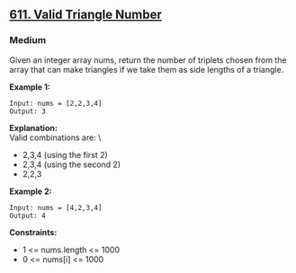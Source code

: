 ## [611. Valid Triangle Number](https://leetcode.com/problems/valid-triangle-number/)
### Medium

Given an integer array nums, return the number of triplets chosen from the array
that can make triangles if we take them as side lengths of a triangle.

__Example 1:__
```
Input: nums = [2,2,3,4]
Output: 3
```
__Explanation:__ \
Valid combinations are: \
* 2,3,4 (using the first 2)
* 2,3,4 (using the second 2)
* 2,2,3

__Example 2:__
```
Input: nums = [4,2,3,4]
Output: 4
```

__Constraints:__
* 1 <= nums.length <= 1000
* 0 <= nums[i] <= 1000
